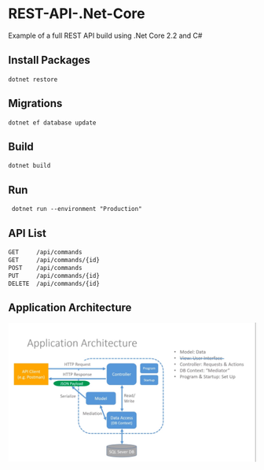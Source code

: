 
# REST-API-.Net-Core
Example of a full REST API build using .Net Core 2.2 and C#

## Install Packages
```
dotnet restore
```

## Migrations 
```
dotnet ef database update
```

## Build 
```
dotnet build
```

## Run 
```
 dotnet run --environment "Production"
```

## API List
```
GET     /api/commands
GET     /api/commands/{id}
POST    /api/commands
PUT     /api/commands/{id}
DELETE  /api/commands/{id}
```

## Application Architecture
![Application Architecture](/application_architecture.jpg)